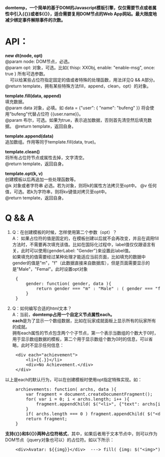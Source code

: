 ﻿**domtemp，一个简单的基于DOM的Javascript模板引擎，仅仅需要节点或者属性中引入{{}}或者${{}}，适合需要复用DOM节点的Web App网站。最大限度地减少绑定事件解除事件的次数。**  
# API：  
**new dt(node, opt)**  
@param node: DOM节点，必选。  
@param opt: 对象，可选。比如{ thisp: XXObj, enable: "enable-msg", once: true } 所有可选参数。  
&nbsp;&nbsp;&nbsp;&nbsp;可以给某些占位符指定固定的值或者特殊的处理函数，用法详见Q && A部分。  
@return template，拥有某些特殊方法fill，append，clean，opt）的对象。  

**template.fill(data, append)**  
填充数据。  
@param data 对象，必填。如 data = {"user": { "name": "bufeng" }} 将会使用"bufeng"代替占位符 {{user.name}}。  
@param 布尔，可选。如果为true，表示追加数据，否则首先清空然后填充数据。
@return template，返回自身。 
  
**template.append(data)**  
追加数组。作用等同于template.fill(data, true)。  
  
**template.clean()**  
将所有占位符节点或属性去掉，文字清空。  
@return template，返回自身。  

**template.opt(k, v)**  
创建模板以后再追加一些处理函数等。  
@k 对象或者字符串 必选。若为对象，则将k的属性方法拷贝至opt中。
@v 任何值，可选。若k为字符串，则将kv键值对拷贝至opt中。  
@return template，返回自身。  

# Q && A
1. Q：在创建模板的时候，怎样使用第二个参数（opt）？  
A： 如果占位符的值是固定的，在模板创建以后就不会再改变，并且在调用fill方法时，不需要再次填充该值。比如在国际化过程中，label值仅仅跟语言有关，此时可以使用{genderLabel: "Gender"}来设置此label值。  
如果填充的值需要经过某种处理才能适应当前页面，比如填充的数据中gender的值是"m"，"f"（此数据直接来自数据库），但是页面需要显示的是"Male"，"Femal"。此时设置opt对象  
<pre>
    {  
        gender: function( gender, data ){  
            return gender === "m" : "Male" : ( gender === "f" ? "Female" : "" );  
        }  
    }
</pre>
2. Q：如何编写合适的html文本？  
A：当前，**domtemp占用一个自定义节点属性each。**  
**each**是为了显示一个数组数据，比如在玩家成就面板上显示所有的玩家所有的成就。  
拥有each属性的节点包含两个个子节点，第一个表示当数组的个数大于0时，用于显示数组数据的模板，第二个用于显示数组个数为0时的信息，可以省略，此时不显示任何信息：  
<pre>
	&lt;div each="achievement"&gt;  
        &lt;li&gt;{{.}}&lt;/li&gt;  
        &lt;div&gt;No Achievement.&lt;/div&gt;  
    &lt;/div&gt;  
</pre>
以上是each的默认行为，可以在创建模板时使用opt指定特殊实现。如：  
<pre>
    archievements: function( archs, data ){  
        var fragment = document.createDocumentFragment();  
        for( var i = 0; i < archs.length; i++ ){  
            fragment.appendChild( $("&lt;li&gt;", {"text": archs[i], "class": i % 2 ? "odd" : "even" })[0] );  
        }  
        if( archs.length === 0 ) fragment.appendChild( $("&lt;div&gt;", {"text": "No Archievement."})[0] );  
        return fragment;  
    }  
</pre>
**支持{{}}和${{}}两种占位符格式**，其中，如果后者用于文本节点中，则可以作为DOM节点（jquery对象也可以）的占位符。如以下所示：  
<pre>
    &lt;div&gt;Avatar: ${{img}}&lt;/div&gt;  ---> fill( {img: $("&lt;img&gt;")} ) ---> &lt;div&gt;Avatar: &lt;img&gt;&lt;/div&gt;
</pre>